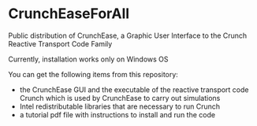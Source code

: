# CrunchEaseForAll
Public distribution of CrunchEase, a Graphic User Interface to the Crunch Reactive Transport Code Family  

Currently, installation works only on Windows OS

You can get the following items from this repository:
- the CrunchEase GUI and the executable of the reactive transport code Crunch which is used by CrunchEase to carry out simulations
- Intel redistributable libraries that are necessary to run Crunch
- a tutorial pdf file with instructions to install and run the code
